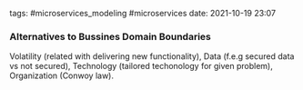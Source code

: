 tags: #microservices_modeling  #microservices 
date: 2021-10-19 23:07

### Alternatives to Bussines Domain Boundaries
Volatility (related with delivering new functionality), 
Data (f.e.g secured data vs not secured), 
Technology (tailored techonology for given problem),
Organization (Conwoy law).